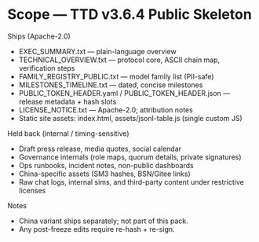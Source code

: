 # Scope — TTD v3.6.4 Public Skeleton

Ships (Apache-2.0)
- EXEC_SUMMARY.txt — plain-language overview
- TECHNICAL_OVERVIEW.txt — protocol core, ASCII chain map, verification steps
- FAMILY_REGISTRY_PUBLIC.txt — model family list (PII-safe)
- MILESTONES_TIMELINE.txt — dated, concise milestones
- PUBLIC_TOKEN_HEADER.yaml / PUBLIC_TOKEN_HEADER.json — release metadata + hash slots
- LICENSE_NOTICE.txt — Apache-2.0; attribution notes
- Static site assets: index.html, assets/jsonl-table.js (single custom JS)

Held back (internal / timing-sensitive)
- Draft press release, media quotes, social calendar
- Governance internals (role maps, quorum details, private signatures)
- Ops runbooks, incident notes, non-public dashboards
- China-specific assets (SM3 hashes, BSN/Gitee links)
- Raw chat logs, internal sims, and third-party content under restrictive licenses

Notes
- China variant ships separately; not part of this pack.
- Any post-freeze edits require re-hash + re-sign.
